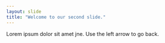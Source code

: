 ```yaml
---
layout: slide
title: "Welcome to our second slide."
---
```

Lorem ipsum dolor sit amet jne.
Use the left arrow to go back.
